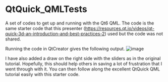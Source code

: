 # QtQuick_QMLTests
A set of codes to get up and running with the Qt6 QML. The code is the same starter code that this presenter (https://resources.qt.io/videos/qt-quick-3d-an-introduction-and-best-practices-2) used but the code was not shared.

Running the code in QtCreator gives the following output. 
![image](https://user-images.githubusercontent.com/1354859/167202887-32bba9c4-d3df-469d-a2c1-665843879f1a.png)

I have also added a draw on the right side with the sliders as in the original tutorial. Hopefully, this should help others in saving a lot of frustration that I went through with it. You can then follow along the excellent QtQuick QML tutorial easily with this starter code.
